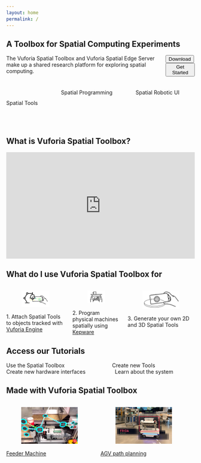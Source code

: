 ```yaml
---
layout: home
permalink: /
---
```

<!--- references for styling: https://bulma.io/documentation/ --->
<section class="section is-small">
    <div class="container">
        <h2 class="title">A Toolbox for Spatial Computing Experiments</h2>
        <div class="columns is-vcentered  is-multiline ">
            <div class="column">
                <div class=" subtitle">The Vuforia Spatial Toolbox and Vuforia Spatial Edge Server make up a shared research platform for
                    exploring spatial computing.</div>
            </div>
            <div class="column is-one-third is-vcentered ">
                <div class="buttons is-pulled-right is-vcentered ">
                    <button class="button is-success   is-medium is-light is-pulled-right"
                            onclick="location.href='https://ptcrealitylab.github.io/Spatial-Toolbox-WebPage/docs/download';">Download
                    </button>
                    <button class="button is-success   is-medium  is-light is-pulled-right"
                            onclick="location.href='https://ptcrealitylab.github.io/Spatial-Toolbox-WebPage/docs/use';">Get Started
                    </button>
                </div>
            </div>
        </div>
        <div class="container">
            &nbsp;
        </div>
    </div>
    <div class="container">
        <div class="columns is-vcentered is-centered is-multiline ">
            <div class="column is-one-third is-vcentered is-centered">
                <p><img src="resources/distance.gif" alt=""/></p>
                <div class="subtitle">Spatial Tools</div>
            </div>
            <div class="column is-one-third">
                <img src="resources/vst.gif" alt=""/><br>
                <div class="subtitle">Spatial Programming</div>
            </div>
            <div class="column is-one-third">
                <img src="resources/mir.gif" alt=""/><br>
                <div class="subtitle">Spatial Robotic UI</div>
            </div>
        </div>
    </div>
    <div class="container">
        &nbsp;
    </div>
    <div class="container">
        &nbsp;
    </div>
    <div class="container">
        &nbsp;
    </div>
    <div class="container">
        <h1 class="title">What is Vuforia Spatial Toolbox?</h1>
        <div class="column is-full" style="position: relative; width: 100%; height: 0; padding-bottom: 56.25%;">
            <iframe src="https://www.youtube.com/embed/JLP2t7yymnQ?rel=0" frameborder="0" allow="autoplay;"
                    allowfullscreen class="video"
                    style="position: absolute;top: 0; left: 0; width: 100%; height: 100%;">
                <img src="resources/toolboxVideoPlaceholder.jpg" border="0">
            </iframe>
        </div>
    </div>
</section>
<section class="section">
    <div class="container">
        <h1 class="title">What do I use Vuforia Spatial Toolbox for</h1>
        <div class="columns is-vcentered is-centered  is-multiline ">
            <div class="column is-one-third">
                <figure class="image is-5by3">
                    <img src="resources/what3.jpg" alt="Image of Reality Server"/>
                </figure>
                <div class="column subtitle">
                    1. Attach Spatial Tools to objects tracked with <a href="https://developer.vuforia.com">Vuforia Engine</a>
                </div>
            </div>
            <div class="column is-one-third">
                <figure class="image is-5by3">
                    <img src="resources/what2.jpg" alt="Image of Reality Server"/>
                </figure>
                <div class="column subtitle">
                    2. Program physical machines spatially using <a href="https://www.kepware.com">Kepware</a>
                </div>
            </div>
            <div class="column is-one-third">
                <figure class="image is-5by3">
                    <img src="resources/what1.jpg" alt="Image of Reality Server"/>
                </figure>
                <div class="column subtitle">
                    3. Generate your own 2D and 3D Spatial Tools
                </div>
            </div>
        </div>
    </div>
</section>
<section class="section is-small">
    <div class="container">
        <h1 class="title">Access our Tutorials</h1>
        <div class="columns is-vcentered is-centered  is-multiline ">
            <div class="column is-half">
                <div class="button is-medium is-fullwidth is-success is-light"
                     onclick="location.href='https://ptcrealitylab.github.io/Spatial-Toolbox-WebPage/docs/use/using-the-app';">
                    Use the Spatial Toolbox</div>
            </div>
            <div class="column is-half">
                <div class="button is-medium is-fullwidth is-success is-light"
                     onclick="location.href='https://ptcrealitylab.github.io/Spatial-Toolbox-WebPage/docs/develop/spatial-tools/tutorial';">
                    Create new Tools</div>
            </div>
        </div>
        <div class="columns is-vcentered is-centered">
            <div class="column is-half">
                <div class="button is-medium is-fullwidth is-success is-light"
                     onclick="location.href='https://ptcrealitylab.github.io/Spatial-Toolbox-WebPage/docs/develop/hardware-interfaces/tutorial';">
                    Create new hardware interfaces</div>
            </div>
            <div class="column is-half">
                <div class="button is-medium is-fullwidth is-success is-light"
                     onclick="location.href='https://ptcrealitylab.github.io/Spatial-Toolbox-WebPage/docs/dive-deeper/system-architecture';">
                    Learn about the system</div>
            </div>
        </div>
    </div>
</section>
<section class="section">
    <div class="container">
        <h1 class="title">Made with Vuforia Spatial Toolbox</h1>
        <div class="columns is-vcentered is-centered  is-multiline">
            <div class="column is-one-third">
                <div class="card">
                    <a href="https://www.ptc.com/en/about/reality-lab/portfolio/research/editing-reality">
                  <div class="card-image">
                        <figure class="image is-5by3">
                            <img src="resources/feeder.jpg" alt="Placeholder image">
                        </figure>
                    </div>
                    </a>
                    <div class="card-content subtitle">
                        <a href="https://www.ptc.com/en/about/reality-lab/portfolio/research/editing-reality">Feeder Machine</a>
                    </div>
                </div>
            </div>
            <div class="column is-one-third">
                <div class="card">
                    <a href="https://www.ptc.com/en/about/reality-lab/portfolio/research/kinetic-ar"> <div class="card-image">
                        <figure class="image is-5by3">
                            <img src="resources/frida.jpg" alt="Placeholder image">
                        </figure>
                    </div></a>
                    <div class="card-content">
                        <div class="content subtitle">
                            <a href="https://www.ptc.com/en/about/reality-lab/portfolio/research/kinetic-ar">AGV path planning</a>
                        </div>
                    </div>
                </div>
            </div>
            <div class="column is-one-third  is-pulled-left">
            </div>
        </div>
    </div>
</section>